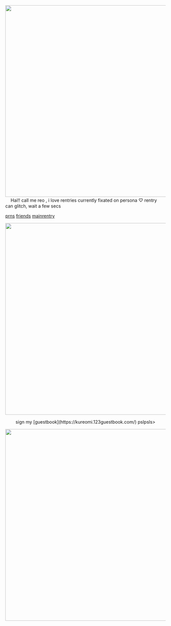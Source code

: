 <img src="https://i.imgur.com/BHy6Vjd.png&=80" width="600">
ㅤ
Hai!! call me reo , i love rentries
currently fixated on persona ♡
rentry can glitch, wait a few secs

[prns](https://pronouns.cc/@kureomi) [friends](https://rentry.co/lovemailreo) [mainrentry](https://rentry.co/cinnamonp)

<img src="https://i.imgur.com/ELeWurl.png&" width="600">

<p align="center" im an artist!i like to costumize stuff>
<p align="center"> sign my [guestbook](https://kureomi.123guestbook.com/) pslpsls>
<p align="center" mostly offtab, c+h⁠ pls ♡>

<img src="https://i.imgur.com/qBiejRY.png&=80" width="600">

ㅤ
